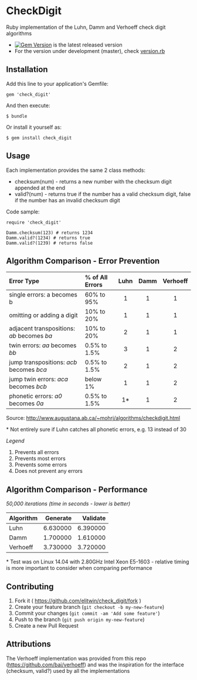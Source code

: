 # CheckDigit

Ruby implementation of the Luhn, Damm and Verhoeff check digit algorithms

* [![Gem Version](https://badge.fury.io/rb/check_digit.svg)](http://badge.fury.io/rb/check_digit) is the latest released version
* For the version under development (master), check [version.rb](https://github.com/elitwin/check_digit/blob/master/lib/check_digit/version.rb)

## Installation

Add this line to your application's Gemfile:

    gem 'check_digit'

And then execute:

    $ bundle

Or install it yourself as:

    $ gem install check_digit

## Usage

Each implementation provides the same 2 class methods:
* checksum(num) - returns a new number with the checksum digit appended at the end
* valid?(num) - returns true if the number has a valid checksum digit, false if the number has an invalid checksum digit

Code sample:

    require 'check_digit'

    Damm.checksum(123) # returns 1234
    Damm.valid?(1234) # returns true
    Damm.valid?(1239) # returns false

## Algorithm Comparison - Error Prevention
| Error Type                                 | % of All Errors | Luhn | Damm | Verhoeff |
|:-----------------------------------------  |:--------------- |:----:|:----:|:--------:|
| single errors: a becomes b                 | 60% to 95%      |  1   |  1   |     1    |
| omitting or adding a digit                 | 10% to 20%      |  1   |  1   |     1    |
| adjacent transpositions: *ab* becomes *ba* | 10% to 20%      |  2   |  1   |     1    |
| twin errors: *aa* becomes *bb*             | 0.5% to 1.5%    |  3   |  1   |     2    |
| jump transpositions: *acb* becomes *bca*   | 0.5% to 1.5%    |  2   |  1   |     2    |
| jump twin errors: *aca* becomes *bcb*      | below 1%        |  1   |  1   |     2    |
| phonetic errors: *a0* becomes *0a*         | 0.5% to 1.5%    |  1*  |  1   |     2    |

Source: http://www.augustana.ab.ca/~mohrj/algorithms/checkdigit.html

\* Not entirely sure if Luhn catches all phonetic errors, e.g. 13 instead of 30

*Legend*
1. Prevents all errors
2. Prevents most errors
3. Prevents some errors
4. Does not prevent any errors

## Algorithm Comparison - Performance
*50,000 iterations (time in seconds - lower is better)*

| Algorithm | Generate | Validate |
|:--------- | --------:| --------:|
| Luhn      | 6.630000 | 6.390000 |
| Damm      | 1.700000 | 1.610000 |
| Verhoeff  | 3.730000 | 3.720000 |

\* Test was on Linux 14.04 with 2.80GHz Intel Xeon E5-1603 - relative timing is more important to consider when comparing performance

## Contributing

1. Fork it ( https://github.com/elitwin/check_digit/fork )
2. Create your feature branch (`git checkout -b my-new-feature`)
3. Commit your changes (`git commit -am 'Add some feature'`)
4. Push to the branch (`git push origin my-new-feature`)
5. Create a new Pull Request

## Attributions
The Verhoeff implementation was provided from this repo (https://github.com/bai/verhoeff) and was the inspiration for the interface (checksum, valid?) used by all the implementations